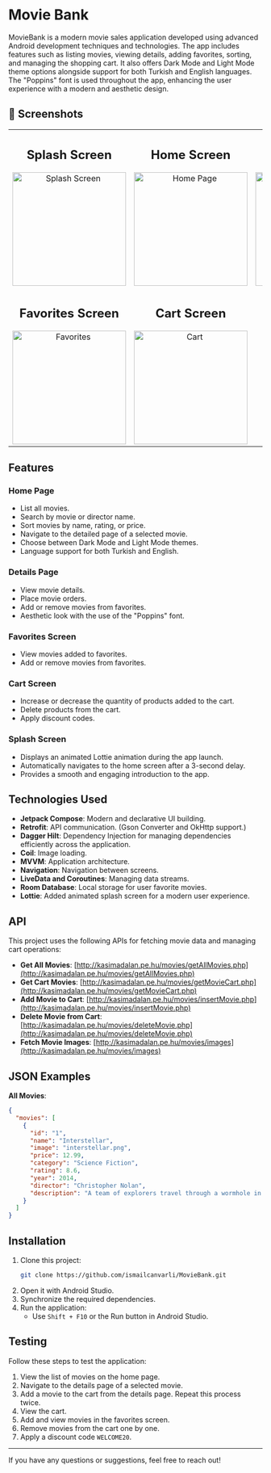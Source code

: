 # Movie Bank

MovieBank is a modern movie sales application developed using advanced Android development techniques and technologies. The app includes features such as listing movies, viewing details, adding favorites, sorting, and managing the shopping cart. It also offers Dark Mode and Light Mode theme options alongside support for both Turkish and English languages. The "Poppins" font is used throughout the app, enhancing the user experience with a modern and aesthetic design.

## 📸 Screenshots

<table align="center">
    <tr>
        <td align="center">
            <strong><h2>Splash Screen</h2></strong>
            <img src="https://github.com/user-attachments/assets/c588eb1d-fef3-40cd-b12f-182627bb622c" alt="Splash Screen" width="225" height="auto">
        </td>
        <td align="center">
            <strong><h2>Home Screen</h2></strong>
            <img src="https://github.com/user-attachments/assets/7d859cd2-8358-4ef1-8119-432c719088cb" alt="Home Page" width="225" height="auto">
        </td>
        <td align="center">
            <strong><h2>Details Sreen</h2></strong>
            <img src="https://github.com/user-attachments/assets/0ce12b0b-6bd4-4cad-a974-9022a4975f7f" alt="Movie Details" width="225" height="auto">
        </td>
    </tr>
    <tr>
        <td align="center">
            <strong><h2>Favorites Screen</h2></strong>
            <img src="https://github.com/user-attachments/assets/4a8aef56-eadc-4670-af66-ac3b173a135a" alt="Favorites" width="225" height="auto">
        </td>
        <td align="center">
            <strong><h2>Cart Screen</h2></strong>
            <img src="https://github.com/user-attachments/assets/3066e0f6-12d6-447d-93f4-ebf92c692a94" alt="Cart" width="225" height="auto">
        </td>
    </tr>
</table>

## Features

### Home Page

- List all movies.
- Search by movie or director name.
- Sort movies by name, rating, or price.
- Navigate to the detailed page of a selected movie.
- Choose between Dark Mode and Light Mode themes.
- Language support for both Turkish and English.

### Details Page

- View movie details.
- Place movie orders.
- Add or remove movies from favorites.
- Aesthetic look with the use of the "Poppins" font.

### Favorites Screen

- View movies added to favorites.
- Add or remove movies from favorites.

### Cart Screen

- Increase or decrease the quantity of products added to the cart.
- Delete products from the cart.
- Apply discount codes.

### Splash Screen

- Displays an animated Lottie animation during the app launch.
- Automatically navigates to the home screen after a 3-second delay.
- Provides a smooth and engaging introduction to the app.

## Technologies Used

- **Jetpack Compose**: Modern and declarative UI building.
- **Retrofit**: API communication. (Gson Converter and OkHttp support.)
- **Dagger Hilt**: Dependency Injection for managing dependencies efficiently across the application.
- **Coil**: Image loading.
- **MVVM**: Application architecture.
- **Navigation**: Navigation between screens.
- **LiveData and Coroutines**: Managing data streams.
- **Room Database**: Local storage for user favorite movies.
- **Lottie**: Added animated splash screen for a modern user experience.


## API

This project uses the following APIs for fetching movie data and managing cart operations:

- **Get All Movies**: [http://kasimadalan.pe.hu/movies/getAllMovies.php](http://kasimadalan.pe.hu/movies/getAllMovies.php)
- **Get Cart Movies**: [http://kasimadalan.pe.hu/movies/getMovieCart.php](http://kasimadalan.pe.hu/movies/getMovieCart.php)
- **Add Movie to Cart**: [http://kasimadalan.pe.hu/movies/insertMovie.php](http://kasimadalan.pe.hu/movies/insertMovie.php)
- **Delete Movie from Cart**: [http://kasimadalan.pe.hu/movies/deleteMovie.php](http://kasimadalan.pe.hu/movies/deleteMovie.php)
- **Fetch Movie Images**: [http://kasimadalan.pe.hu/movies/images](http://kasimadalan.pe.hu/movies/images)

## JSON Examples

**All Movies**:
```json
{
  "movies": [
    {
      "id": "1",
      "name": "Interstellar",
      "image": "interstellar.png",
      "price": 12.99,
      "category": "Science Fiction",
      "rating": 8.6,
      "year": 2014,
      "director": "Christopher Nolan",
      "description": "A team of explorers travel through a wormhole in space in an attempt to ensure humanity's survival."
    }
  ]
}
```

## Installation

1. Clone this project:
   ```bash
   git clone https://github.com/ismailcanvarli/MovieBank.git
   ```
2. Open it with Android Studio.
3. Synchronize the required dependencies.
4. Run the application:
   - Use `Shift + F10` or the Run button in Android Studio.

## Testing

Follow these steps to test the application:

1. View the list of movies on the home page.
2. Navigate to the details page of a selected movie.
3. Add a movie to the cart from the details page. Repeat this process twice.
4. View the cart.
5. Add and view movies in the favorites screen.
6. Remove movies from the cart one by one.
7. Apply a discount code `WELCOME20`.

---

If you have any questions or suggestions, feel free to reach out!
